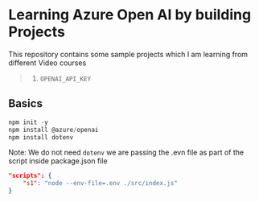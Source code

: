 # Learning Azure Open AI by building Projects

This repository contains some sample projects which I am learning from different Video courses

> 1. `OPENAI_API_KEY`

## Basics

```powershell
npm init -y
npm install @azure/openai
npm install dotenv
```

Note: We do not need `dotenv` we are passing the .evn file as part of the script inside package.json file

```json
"scripts": {
    "s1": "node --env-file=.env ./src/index.js"
}
```
